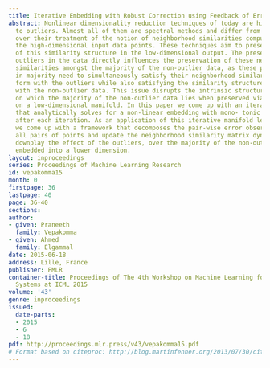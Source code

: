 ```yaml
---
title: Iterative Embedding with Robust Correction using Feedback of Error Observed
abstract: Nonlinear dimensionality reduction techniques of today are highly sensitive
  to outliers. Almost all of them are spectral methods and differ from each other
  over their treatment of the notion of neighborhood similarities computed amongst
  the high-dimensional input data points. These techniques aim to preserve the notion
  of this similarity structure in the low-dimensional output. The presence of unwanted
  outliers in the data directly influences the preservation of these neighborhood
  similarities amongst the majority of the non-outlier data, as these points ocuring
  in majority need to simultaneously satisfy their neighborhood similarities they
  form with the outliers while also satisfying the similarity structure they form
  with the non-outlier data. This issue disrupts the intrinsic structure of the manifold
  on which the majority of the non-outlier data lies when preserved via a homeomorphism
  on a low-dimensional manifold. In this paper we come up with an iterative algorithm
  that analytically solves for a non-linear embedding with mono- tonic improvements
  after each iteration. As an application of this iterative manifold learning algorithm,
  we come up with a framework that decomposes the pair-wise error observed between
  all pairs of points and update the neighborhood similarity matrix dynamically to
  downplay the effect of the outliers, over the majority of the non-outlier data being
  embedded into a lower dimension.
layout: inproceedings
series: Proceedings of Machine Learning Research
id: vepakomma15
month: 0
firstpage: 36
lastpage: 40
page: 36-40
sections: 
author:
- given: Praneeth
  family: Vepakomma
- given: Ahmed
  family: Elgammal
date: 2015-06-18
address: Lille, France
publisher: PMLR
container-title: Proceedings of The 4th Workshop on Machine Learning for Interactive
  Systems at ICML 2015
volume: '43'
genre: inproceedings
issued:
  date-parts:
  - 2015
  - 6
  - 18
pdf: http://proceedings.mlr.press/v43/vepakomma15.pdf
# Format based on citeproc: http://blog.martinfenner.org/2013/07/30/citeproc-yaml-for-bibliographies/
---
```

